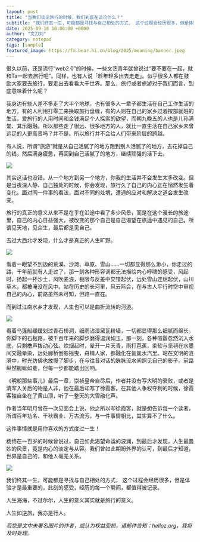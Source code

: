 ```yaml
---
layout: post
title: "当我们谈论旅行的时候，我们到底在谈论什么？"
subtitle: "我们终其一生，可能都是寻找与自己相处的方式， 这个过程会经历很多，但是体验才是最重要的，此刻的感受，经历的每一个瞬间，都值得被记录。"
date: 2025-09-18 10:00:00 +0000
author: "文刀刘"
category: notepad
tags: [sample]
featured_image: https://fm.bear.hi.cn/blog/2025/meaning/banner.jpeg
---
```


很久以前，还是流行“web2.0”的时候，一些文艺青年就曾说过“要不要在一起，就和Ta一起去旅行吧”。同样，也有人说「趁年轻多出去走走」。似乎很多人都在鼓励大家要去旅行，要走出去看看大千世界。那么，旅行或者旅游对于我们而言，到底意味着什么呢？

我身边有些人差不多走了大半个地球，也有很多人一辈子都生活在自己工作生活的地方。有的人利用打零工来换取旅行盘缠，有的人则在自己的家乡过着按部就班的生活。爱旅行的人用时间和金钱满足个人探索的欲望，而朝九晚五的人也是儿孙满堂、其乐融融。所以那些走了很远、很多地方的人，就比一直生活在自己家乡未曾远足的人更高贵吗？并不是。所以旅行并不会给人们带来阶层的跨越。

有人说，所谓“旅游”就是从自己活腻了的地方跑到别人活腻了的地方，去花掉自己的钱，然后满身疲惫，再回到自己活腻了的地方，继续顽强的活下去。

![](https://fm.bear.hi.cn/blog/2025/meaning/lvren.jpeg)

其实这话也没错。从一个地方到另一个地方，你我的生活并不会发生太多改变。但是当夜深人静、自己独处的时候，你会发现，旅行久了自己的内心正在悄然发生着变化。面对同一件事的看法，面对不同的处境，遭遇的应对和解决之道会发生改变。

旅行的真正的意义从来不是在乎在沿途中看了多少风景，而是在这个漫长的旅途里，自己的内心日益强大，被改变的那个自己是自己渴望在旅途中遇见的自己。所谓见天地，见众生，最后都是见自己。

去过大西北才发现，什么才是真正的人生旷野。

![](https://fm.bear.hi.cn/blog/2025/meaning/xibei.jpeg)

看着一眼望不到边的荒漠、沙滩、草原、雪山……一切都显得那么渺小，你走过的路，千年前就有人走过了，那一刻各种形容词都无法描绘内心呼啸的感受，风起时，扬起一抔沙土，风吹麦浪，极限与反差中交错起伏，远处雪山连绵起伏，山川草木，都被淹没在风中。站在历史的长河里，风云际会，在与古人平行时空中审视自己的内心，前路虽然未可知，但路一直在。

而到过江南水乡才发现，人生也可以是曲折流转的河道。

![](https://fm.bear.hi.cn/blog/2025/meaning/jiangnan.jpg)

看着乌篷船缓缓划过青石桥洞，细雨沾湿黛瓦粉墙，一切都显得那么细腻而绵长。你脚下的石板路，被千百年来的脚步磨得温润如玉，那一刻，各种喧嚣忽然沉入水底，只剩橹声拨动心弦。炊烟起时，晕开一片天青，雨打芭蕉，柔软与坚韧在水墨间交融晕染，远处廊桥倒影摇曳，舟楫人家，都融化在氤氲水汽里。站在文明的涟漪中，时光仿佛也放慢了脚步，在与往昔对话的脉脉流水间照见自己的影子。前路纵然蜿蜒如巷，但每一步都能踏出回响。

《明朝那些事儿》最后一章，崇祯皇帝自尽后，作者并没有写大明的衰败，或者是清军入关后的物是人非，他在最后却写了徐霞客。在其他人争权夺利的时候，徐霞客独自坐在了黄山顶，听了一整天的大雪融化声。

作者当年明月曾在一次见面会上说，他之所以写徐霞客，就是想告诉每一个读者，所谓百年功名、干秋霸业、万古流芳，与一件事情相比，其实算不了什么。

这件事情就是用你喜欢的方式度过一生！

杨绛在一百岁的时候曾说过，自己如此渴望命运的波澜，到最后才发现，人生最曼妙的风景，竟是内心的淡定与从容。我们曾如此期盼外界的认可，到最后才知道，世界是自己的，和他人毫无关系。

![](https://fm.bear.hi.cn/blog/2025/meaning/beiying.jpeg)

我们终其一生，可能都是寻找与自己相处的方式， 这个过程会经历很多，但是体验才是最重要的，此刻的感受，经历的每一个瞬间，都值得被记录。

人生海海，不过尔尔，人生的意义其实就是旅行的意义。

人生如逆旅，我亦是行人。

<cite>若您是文中未署名图片的作者，或认为权益受损，请邮件告知：hello<i class="fa-solid fa-at"></i>z.org，我将及时处理。